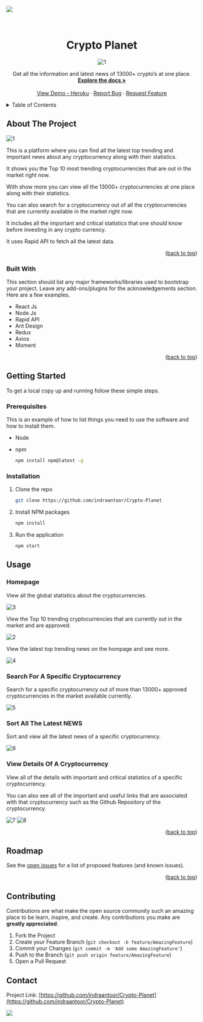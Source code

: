 <div id="top"></div>

<a href="https://in.linkedin.com/in/indraantoor"><img src="https://img.shields.io/badge/-LinkedIn-black.svg?style=for-the-badge&logo=linkedin&colorB=555" /></a>

<!-- PROJECT LOGO -->
<br />
<div align="center">
  <h1 align="center">Crypto Planet</h1>
    <img src="https://i.ibb.co/4PZMHjZ/1.png" alt="1" border="0" />

  <p align="center">
    Get all the information and latest news of 13000+ crypto’s at one place.
    <br />
    <a href="https://github.com/indraantoor/Crypto-Planet/blob/main/README.md"><strong>Explore the docs »</strong></a>
    <br />
    <br />
    <a href="https://crypto-planet-app.herokuapp.com/">View Demo - Heroku</a>
    ·
    <a href="https://github.com/indraantoor/Crypto-Planet/issues">Report Bug</a>
    ·
    <a href="https://github.com/indraantoor/Crypto-Planet/issues">Request Feature</a>
  </p>
</div>

<!-- TABLE OF CONTENTS -->
<details>
  <summary>Table of Contents</summary>
  <ol>
    <li>
      <a href="#about-the-project">About The Project</a>
      <ul>
        <li><a href="#built-with">Built With</a></li>
      </ul>
    </li>
    <li>
      <a href="#getting-started">Getting Started</a>
      <ul>
        <li><a href="#prerequisites">Prerequisites</a></li>
        <li><a href="#installation">Installation</a></li>
      </ul>
    </li>
    <li><a href="#usage">Usage</a></li>
    <li><a href="#roadmap">Roadmap</a></li>
    <li><a href="#contributing">Contributing</a></li>
    <li><a href="#contact">Contact</a></li>
  </ol>
</details>

<!-- ABOUT THE PROJECT -->

## About The Project

<img src="https://i.ibb.co/4PZMHjZ/1.png" alt="1" border="0" />

This is a platform where you can find all the latest top trending and important news about any cryptocurrency along with their statistics.

It shows you the Top 10 most trending cryptocurrencies that are out in the market right now.

With show more you can view all the 13000+ cryptocurrencies at one place along with their statistics.

You can also search for a cryptocurrency out of all the cryptocurrencies that are currently available in the market right now.

It includes all the important and critical statistics that one should know before investing in any crypto currency.

It uses Rapid API to fetch all the latest data.

<p align="right">(<a href="#top">back to top</a>)</p>

### Built With

This section should list any major frameworks/libraries used to bootstrap your project. Leave any add-ons/plugins for the acknowledgements section. Here are a few examples.

- React Js
- Node Js
- Rapid API
- Ant Design
- Redux
- Axios
- Moment

<p align="right">(<a href="#top">back to top</a>)</p>

## Getting Started

To get a local copy up and running follow these simple steps.

### Prerequisites

This is an example of how to list things you need to use the software and how to install them.

- Node

- npm
  ```sh
  npm install npm@latest -g
  ```

### Installation

1. Clone the repo
   ```sh
   git clone https://github.com/indraantoor/Crypto-Planet
   ```
2. Install NPM packages
   ```sh
   npm install
   ```
3. Run the application
   ```sh
   npm start
   ```

<!-- USAGE EXAMPLES -->

## Usage

### Homepage

View all the global statistics about the cryptocurrencies.

<img src="https://i.ibb.co/vmvcqzx/3.png" alt="3" border="0" />

View the Top 10 trending cryptocurrencies that are currently out in the market and are approved.

<img src="https://i.ibb.co/41Wg0DT/2.png" alt="2" border="0" />

View the latest top trending news on the hompage and see more.

<img src="https://i.ibb.co/dfYxWDF/4.png" alt="4" border="0" />

### Search For A Specific Cryptocurrency

Search for a specific cryptocurrency out of more than 13000+ approved cryptocurrencies in the market available currently.

<img src="https://i.ibb.co/rtrSQrY/5.png" alt="5" border="0" />

### Sort All The Latest NEWS

Sort and view all the latest news of a specific cryptocurrency.

<img src="https://i.ibb.co/ZmB7TCT/6.png" alt="6" border="0" />

### View Details Of A Cryptocurrency

View all of the details with important and critical statistics of a specific cryptocurrency.

You can also see all of the important and useful links that are associated with that cryptocurrency such as the Github Repository of the cryptocurrency.

<img src="https://i.ibb.co/fn1rff2/7.png" alt="7" border="0" />

<img src="https://i.ibb.co/bzDY45G/8.png" alt="8" border="0" />

<p align="right">(<a href="#top">back to top</a>)</p>

## Roadmap

See the [open issues](https://github.com/indraantoor/Crypto-Planet/issues) for a list of proposed features (and known issues).

<p align="right">(<a href="#top">back to top</a>)</p>

<!-- CONTRIBUTING -->

## Contributing

Contributions are what make the open source community such an amazing place to be learn, inspire, and create. Any contributions you make are **greatly appreciated**.

1. Fork the Project
2. Create your Feature Branch (`git checkout -b feature/AmazingFeature`)
3. Commit your Changes (`git commit -m 'Add some AmazingFeature'`)
4. Push to the Branch (`git push origin feature/AmazingFeature`)
5. Open a Pull Request

<!-- CONTACT -->

## Contact

Project Link: [https://github.com/indraantoor/Crypto-Planet](https://github.com/indraantoor/Crypto-Planet)

<a href="https://in.linkedin.com/in/indraantoor"><img src="https://img.shields.io/badge/-LinkedIn-black.svg?style=for-the-badge&logo=linkedin&colorB=555" /></a>
